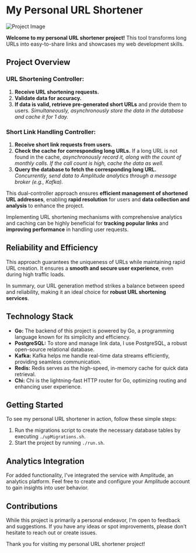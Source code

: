 # My Personal URL Shortener

![Project Image](https://github.com/M437A/short_url_service/assets/105558638/853b38e7-92b5-475f-aed1-9f75c9a26f70)

**Welcome to my personal URL shortener project!** This tool transforms long URLs into easy-to-share links and showcases my web development skills.

## Project Overview

### URL Shortening Controller:

1. **Receive URL shortening requests.**
2. **Validate data for accuracy.**
3. **If data is valid, retrieve pre-generated short URLs** and provide them to users. *Simultaneously, asynchronously store the data in the database and cache it for 1 day.*

### Short Link Handling Controller:

1. **Receive short link requests from users.**
2. **Check the cache for corresponding long URLs.** If a long URL is not found in the cache, *asynchronously record it, along with the count of monthly calls. If the call count is high, cache the data as well.*
3. **Query the database to fetch the corresponding long URL.** *Concurrently, send data to Amplitude analytics through a message broker (e.g., Kafka).*

This dual-controller approach ensures **efficient management of shortened URL addresses**, enabling **rapid resolution** for users and **data collection and analysis** to enhance the project.

Implementing URL shortening mechanisms with comprehensive analytics and caching can be highly beneficial for **tracking popular links** and **improving performance** in handling user requests.

## Reliability and Efficiency

This approach guarantees the uniqueness of URLs while maintaining rapid URL creation. It ensures a **smooth and secure user experience**, even during high traffic loads.

In summary, our URL generation method strikes a balance between speed and reliability, making it an ideal choice for **robust URL shortening services**.

## Technology Stack

- **Go:** The backend of this project is powered by Go, a programming language known for its simplicity and efficiency.
- **PostgreSQL:** To store and manage link data, I use PostgreSQL, a robust open-source relational database.
- **Kafka:** Kafka helps me handle real-time data streams efficiently, providing seamless communication.
- **Redis:** Redis serves as the high-speed, in-memory cache for quick data retrieval.
- **Chi:** Chi is the lightning-fast HTTP router for Go, optimizing routing and enhancing user experience.

## Getting Started

To see my personal URL shortener in action, follow these simple steps:

1. Run the migrations script to create the necessary database tables by executing `./upMigrations.sh`.
2. Start the project by running `./run.sh`.

## Analytics Integration

For added functionality, I've integrated the service with Amplitude, an analytics platform. Feel free to create and configure your Amplitude account to gain insights into user behavior.

## Contributions

While this project is primarily a personal endeavor, I'm open to feedback and suggestions. If you have any ideas or spot improvements, please don't hesitate to reach out or create issues.

Thank you for visiting my personal URL shortener project!


